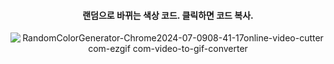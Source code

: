 <div align="center"> 

 #### 랜덤으로 바뀌는 색상 코드. 클릭하면 코드 복사.

![RandomColorGenerator-Chrome2024-07-0908-41-17online-video-cutter com-ezgif com-video-to-gif-converter](https://github.com/Brelisa/JavaScript-Projects/assets/171533208/f030f159-decb-41a9-90d4-bd1d9771a3ff)

</div>
